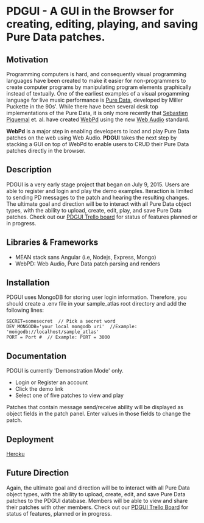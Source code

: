 # PDGUI - A GUI in the Browser for creating, editing, playing, and saving Pure Data patches.

## Motivation
Programming computers is hard, and consequently visual programming languages
have been created to make it easier for non-programmers to create computer programs by manipulating
program elements graphically instead of textually. One of the earliest examples of a visual progamming
language for live music performance is [Pure Data](http://puredata.info), developed by Miller Puckette in the 90s'.
While there have been several desk top implementations of the Pure Data, it is only more recently that 
[Sebastien Piquemal](http://funktion.fm/#contact) et. al. have created [WebPd](https://github.com/sebpiq/WebPd)
using the new [Web Audio](https://developer.mozilla.org/en-US/docs/Web/API/Web_Audio_API) standard.

**WebPd** is a major step in enabling developers to load and play Pure Data patches on the web using Web Audio.
**PDGUI** takes the next step by stacking a GUI on top of WebPd to enable users to CRUD their Pure Data patches directly in the browser.

## Description
PDGUI is a very early stage project that began on July 9, 2015.  Users are able to register and login and play the demo
examples. Iteraction is limited to sending PD messages to the patch and hearing the resulting changes.  The ultimate goal and direction will
be to interact with all Pure Data object types, with the ability to upload, create, edit, play, and save Pure Data patches. Check out
our [PDGUI Trello board](https://trello.com/b/07uE2nVI/pure-data-gui-development) for status of features planned or in progress.

## Libraries & Frameworks
- MEAN stack sans Angular (i.e, Nodejs, Express, Mongo)
- WebPD: Web Audio, Pure Data patch parsing and renders

## Installation
PDGUI uses MongoDB for storing user login information.  Therefore, you should create a .env file in your sample_atlas root directory 
and add the following lines:
```
SECRET=somesecret  // Pick a secret word
DEV_MONGODB='your local mongodb uri'  //Example: 'mongodb://localhost/sample_atlas'
PORT = Port #  // Example: PORT = 3000
```
## Documentation
PDGUI is currently 'Demonstration Mode' only.
- Login or Register an account
- Click the demo link
- Select one of five patches to view and play

Patches that contain message send/receive ability will be displayed as
object fields in the patch panel. Enter values in those fields to change
the patch.

## Deployment
[Heroku]()

## Future Direction
Again, the ultimate goal and direction will be to interact with all Pure Data object types, with the
ability to upload, create, edit, and save Pure Data patches to the PDGUI database.  Members will be able
to view and share their patches with other members. Check out our [PDGUI Trello Board](https://trello.com/b/07uE2nVI/pure-data-gui-development)
for status of features, planned or in progress.

